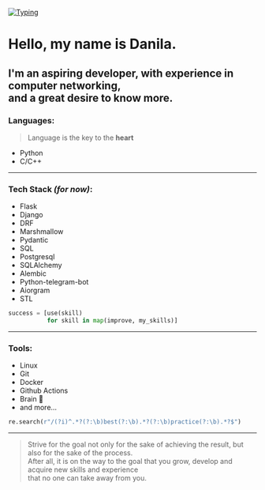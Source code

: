 [![Typing](https://readme-typing-svg.herokuapp.com?font=DejaVu+Sans+Mono&size=50&duration=2000&color=F74242&center=true&vCenter=true&width=1000&lines=Harder;Better;Faster;Stronger)](https://git.io/typing-svg)

# Hello, my name is Danila.
I'm an aspiring developer, with experience in computer networking, \
and a great desire to know more.
---
### Languages:
> Language is the key to the **heart**
- Python
- C/C++
---
### Tech Stack *(for now)*:
- Flask
- Django
- DRF
- Marshmallow
- Pydantic
- SQL
- Postgresql
- SQLAlchemy
- Alembic
- Python-telegram-bot
- Aiorgram
- STL
```python
success = [use(skill)
           for skill in map(improve, my_skills)]
```
---
### Tools:
- Linux
- Git
- Docker
- Github Actions
- Brain 🧠
- and more...
```python
re.search(r"/(?i)^.*?(?:\b)best(?:\b).*?(?:\b)practice(?:\b).*?$")
```
---
> Strive for the goal not only for the sake of achieving the result, but also for the sake of the process. \
> After all, it is on the way to the goal that you grow, develop and acquire new skills and experience \
> that no one can take away from you.
